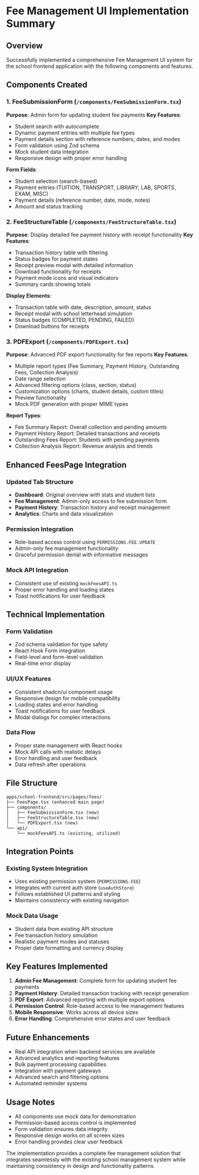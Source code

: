 # Fee Management UI Implementation Summary

## Overview
Successfully implemented a comprehensive Fee Management UI system for the school frontend application with the following components and features.

## Components Created

### 1. FeeSubmissionForm (`/components/FeeSubmissionForm.tsx`)
**Purpose**: Admin form for updating student fee payments
**Key Features**:
- Student search with autocomplete
- Dynamic payment entries with multiple fee types
- Payment details section with reference numbers, dates, and modes
- Form validation using Zod schema
- Mock student data integration
- Responsive design with proper error handling

**Form Fields**:
- Student selection (search-based)
- Payment entries (TUITION, TRANSPORT, LIBRARY, LAB, SPORTS, EXAM, MISC)
- Payment details (reference number, date, mode, notes)
- Amount and status tracking

### 2. FeeStructureTable (`/components/FeeStructureTable.tsx`)
**Purpose**: Display detailed fee payment history with receipt functionality
**Key Features**:
- Transaction history table with filtering
- Status badges for payment states
- Receipt preview modal with detailed information
- Download functionality for receipts
- Payment mode icons and visual indicators
- Summary cards showing totals

**Display Elements**:
- Transaction table with date, description, amount, status
- Receipt modal with school letterhead simulation
- Status badges (COMPLETED, PENDING, FAILED)
- Download buttons for receipts

### 3. PDFExport (`/components/PDFExport.tsx`)
**Purpose**: Advanced PDF export functionality for fee reports
**Key Features**:
- Multiple report types (Fee Summary, Payment History, Outstanding Fees, Collection Analysis)
- Date range selection
- Advanced filtering options (class, section, status)
- Customization options (charts, student details, custom titles)
- Preview functionality
- Mock PDF generation with proper MIME types

**Report Types**:
- Fee Summary Report: Overall collection and pending amounts
- Payment History Report: Detailed transactions and receipts
- Outstanding Fees Report: Students with pending payments
- Collection Analysis Report: Revenue analysis and trends

## Enhanced FeesPage Integration

### Updated Tab Structure
- **Dashboard**: Original overview with stats and student lists
- **Fee Management**: Admin-only access to fee submission form
- **Payment History**: Transaction history and receipt management
- **Analytics**: Charts and data visualization

### Permission Integration
- Role-based access control using `PERMISSIONS.FEE.UPDATE`
- Admin-only fee management functionality
- Graceful permission denial with informative messages

### Mock API Integration
- Consistent use of existing `mockFeesAPI.ts`
- Proper error handling and loading states
- Toast notifications for user feedback

## Technical Implementation

### Form Validation
- Zod schema validation for type safety
- React Hook Form integration
- Field-level and form-level validation
- Real-time error display

### UI/UX Features
- Consistent shadcn/ui component usage
- Responsive design for mobile compatibility
- Loading states and error handling
- Toast notifications for user feedback
- Modal dialogs for complex interactions

### Data Flow
- Proper state management with React hooks
- Mock API calls with realistic delays
- Error handling and user feedback
- Data refresh after operations

## File Structure
```
apps/school-frontend/src/pages/fees/
├── FeesPage.tsx (enhanced main page)
├── components/
│   ├── FeeSubmissionForm.tsx (new)
│   ├── FeeStructureTable.tsx (new)
│   └── PDFExport.tsx (new)
└── api/
    └── mockFeesAPI.ts (existing, utilized)
```

## Integration Points

### Existing System Integration
- Uses existing permission system (`PERMISSIONS.FEE`)
- Integrates with current auth store (`useAuthStore`)
- Follows established UI patterns and styling
- Maintains consistency with existing navigation

### Mock Data Usage
- Student data from existing API structure
- Fee transaction history simulation
- Realistic payment modes and statuses
- Proper date formatting and currency display

## Key Features Implemented

1. **Admin Fee Management**: Complete form for updating student fee payments
2. **Payment History**: Detailed transaction tracking with receipt generation
3. **PDF Export**: Advanced reporting with multiple export options
4. **Permission Control**: Role-based access to fee management features
5. **Mobile Responsive**: Works across all device sizes
6. **Error Handling**: Comprehensive error states and user feedback

## Future Enhancements
- Real API integration when backend services are available
- Advanced analytics and reporting features
- Bulk payment processing capabilities
- Integration with payment gateways
- Advanced search and filtering options
- Automated reminder systems

## Usage Notes
- All components use mock data for demonstration
- Permission-based access control is implemented
- Form validation ensures data integrity
- Responsive design works on all screen sizes
- Error handling provides clear user feedback

The implementation provides a complete fee management solution that integrates seamlessly with the existing school management system while maintaining consistency in design and functionality patterns.
